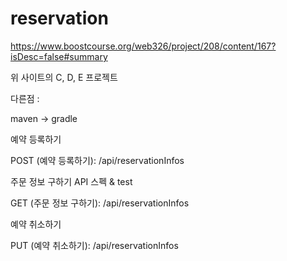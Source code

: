 # reservation

https://www.boostcourse.org/web326/project/208/content/167?isDesc=false#summary

위 사이트의 C, D, E 프로젝트

다른점 :

maven -> gradle

예약 등록하기

POST (예약 등록하기): /api/reservationInfos

주문 정보 구하기 API 스펙 & test

GET (주문 정보 구하기): /api/reservationInfos

예약 취소하기

PUT (예약 취소하기): /api/reservationInfos
